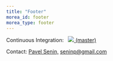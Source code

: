 ```yaml
---
title: "Footer"
morea_id: footer
morea_type: footer
---
```

<p>Continuous Integration:&nbsp;&nbsp; <a href="https://travis-ci.org/seninp/grammarviz"><img src="https://travis-ci.org/seninp/grammarviz.svg?branch=master"> (master)</a></p>
Contact: <a href="http://www2.hawaii.edu/~senin">Pavel Senin,</a> <a href="seninp@gmail.com">seninp@gmail.com</a><br>
